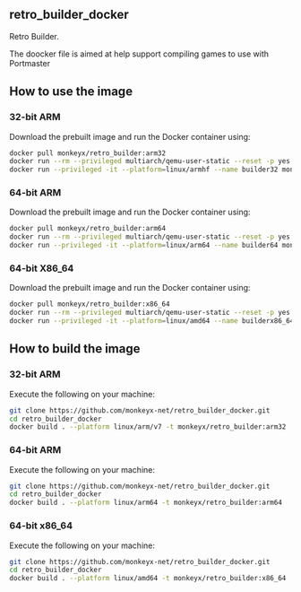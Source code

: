 ## retro_builder_docker
Retro Builder.

The doocker file is aimed at help support compiling games to use with Portmaster

## How to use the image

### 32-bit ARM

Download the prebuilt image and run the Docker container using:

```bash
docker pull monkeyx/retro_builder:arm32
docker run --rm --privileged multiarch/qemu-user-static --reset -p yes
docker run --privileged -it --platform=linux/armhf --name builder32 monkeyx/retro_builder:arm32 bash
```

### 64-bit ARM

Download the prebuilt image and run the Docker container using:

```bash
docker pull monkeyx/retro_builder:arm64
docker run --rm --privileged multiarch/qemu-user-static --reset -p yes
docker run --privileged -it --platform=linux/arm64 --name builder64 monkeyx/retro_builder:arm64 bash
```

### 64-bit X86_64

Download the prebuilt image and run the Docker container using:

```bash
docker pull monkeyx/retro_builder:x86_64
docker run --rm --privileged multiarch/qemu-user-static --reset -p yes
docker run --privileged -it --platform=linux/amd64 --name builderx86_64 monkeyx/retro_builder:x86_64 bash
```

## How to build the image

### 32-bit ARM

Execute the following on your machine:

```bash
git clone https://github.com/monkeyx-net/retro_builder_docker.git
cd retro_builder_docker
docker build . --platform linux/arm/v7 -t monkeyx/retro_builder:arm32
```

### 64-bit ARM

Execute the following on your machine:

```bash
git clone https://github.com/monkeyx-net/retro_builder_docker.git
cd retro_builder_docker
docker build . --platform linux/arm64 -t monkeyx/retro_builder:arm64
```

### 64-bit x86_64

Execute the following on your machine:

```bash
git clone https://github.com/monkeyx-net/retro_builder_docker.git
cd retro_builder_docker
docker build . --platform linux/amd64 -t monkeyx/retro_builder:x86_64
```
